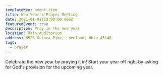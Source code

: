 ```yaml
---
templateKey: event-item
title: New Year's Prayer Meeting
date: 2021-01-01T12:00:00.000Z
featuredEvent: true
description: Pray in the new year
location: Main Auditorium
address: 6526 Guinea Pike, Loveland, Ohio 45140
tags:
  - prayer
---
```


Celebrate the new year by praying it in! Start your year off right by asking for God's provision for the upcoming year.
